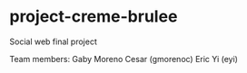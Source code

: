 project-creme-brulee
====================

Social web final project

Team members: Gaby Moreno Cesar (gmorenoc)
              Eric Yi (eyi)
